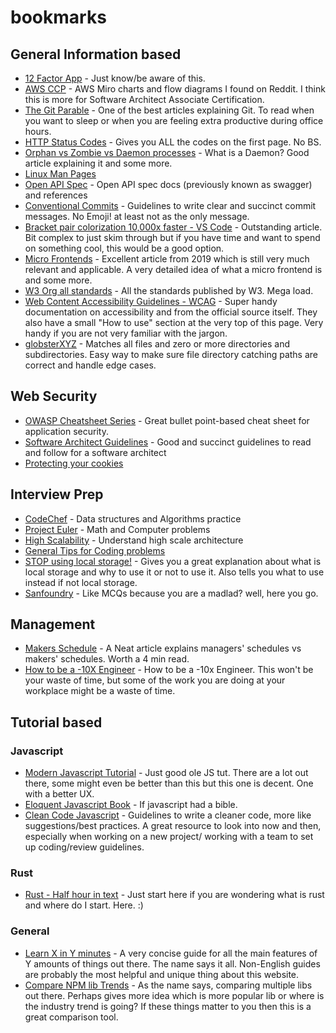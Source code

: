 # bookmarks

## General Information based
- [12 Factor App](https://12factor.net/) - Just know/be aware of this.
- [AWS CCP](https://miro.com/app/board/o9J_koXQP3U=/) - AWS Miro charts and flow diagrams I found on Reddit. I think this is more for Software Architect Associate Certification.
- [The Git Parable](https://tom.preston-werner.com/2009/05/19/the-git-parable.html) - One of the best articles explaining Git. To read when you want to sleep or when you are feeling extra productive during office hours.
- [HTTP Status Codes](https://httpstatuses.com/) - Gives you ALL the codes on the first page. No BS.
- [Orphan vs Zombie vs Daemon processes](https://www.gmarik.info/blog/2012/orphan-vs-zombie-vs-daemon-processes/) - What is a Daemon? Good article explaining it and some more.
- [Linux Man Pages](https://linux.die.net/man/)
- [Open API Spec](http://spec.openapis.org/oas/v3.0.3) - Open API spec docs (previously known as swagger) and references
- [Conventional Commits](https://www.conventionalcommits.org/en/v1.0.0/) - Guidelines to write clear and succinct commit messages. No Emoji! at least not as the only message.
- [Bracket pair colorization 10,000x faster - VS Code](https://code.visualstudio.com/blogs/2021/09/29/bracket-pair-colorization) - Outstanding article. Bit complex to just skim through but if you have time and want to spend on something cool, this would be a good option.
- [Micro Frontends](https://martinfowler.com/articles/micro-frontends.html) - Excellent article from 2019 which is still very much relevant and applicable. A very detailed idea of what a micro frontend is and some more.
- [W3 Org all standards](https://www.w3.org/TR/?status%5B0%5D=standard) - All the standards published by W3. Mega load.
- [Web Content Accessibility Guidelines - WCAG](https://www.w3.org/WAI/WCAG21/quickref/) - Super handy documentation on accessibility and from the official source itself. They also have a small "How to use" section at the very top of this page. Very handy if you are not very familiar with the jargon.
- [globsterXYZ](https://globster.xyz/) - Matches all files and zero or more directories and subdirectories. Easy way to make sure file directory catching paths are correct and handle edge cases.

## Web Security
- [OWASP Cheatsheet Series](https://12factor.net/) - Great bullet point-based cheat sheet for application security.
- [Software Architect Guidelines](https://github.com/justinamiller/SoftwareArchitect) - Good and succinct guidelines to read and follow for a software architect
- [Protecting your cookies](https://blog.codinghorror.com/protecting-your-cookies-httponly/)

## Interview Prep
- [CodeChef](https://www.codechef.com/) - Data structures and Algorithms practice
- [Project Euler](https://projecteuler.net/) - Math and Computer problems
- [High Scalability](http://highscalability.com/blog/category/example) - Understand high scale architecture
- [General Tips for Coding problems](https://drive.google.com/file/d/1GYs37ObRkRSkUOxPYCX9FjUJYwYwFhyx/view?usp=sharing)
- [STOP using local storage!](https://www.rdegges.com/2018/please-stop-using-local-storage/) - Gives you a great explanation about what is local storage and why to use it or not to use it. Also tells you what to use instead if not local storage.
- [Sanfoundry](https://www.sanfoundry.com/) - Like MCQs because you are a madlad? well, here you go.

## Management
- [Makers Schedule](https://www.paulgraham.com/makersschedule.html) - A Neat article explains managers' schedules vs makers' schedules. Worth a 4 min read.
- [How to be a -10X Engineer](https://taylor.town/-10x) - How to be a -10x Engineer. This won't be your waste of time, but some of the work you are doing at your workplace might be a waste of time.

## Tutorial based
### Javascript
- [Modern Javascript Tutorial](https://javascript.info/) - Just good ole JS tut. There are a lot out there, some might even be better than this but this one is decent. One with a better UX.
- [Eloquent Javascript Book](https://eloquentjavascript.net/) - If javascript had a bible.
- [Clean Code Javascript](https://github.com/ryanmcdermott/clean-code-javascript#variables) - Guidelines to write a cleaner code, more like suggestions/best practices. A great resource to look into now and then, especially when working on a new project/ working with a team to set up coding/review guidelines.

### Rust
- [Rust - Half hour in text](https://fasterthanli.me/articles/a-half-hour-to-learn-rust) - Just start here if you are wondering what is rust and where do I start. Here. :)

### General
- [Learn X in Y minutes](https://learnxinyminutes.com/) - A very concise guide for all the main features of Y amounts of things out there. The name says it all. Non-English guides are probably the most helpful and unique thing about this website.
- [Compare NPM lib Trends](https://npmtrends.com/) - As the name says, comparing multiple libs out there. Perhaps gives more idea which is more popular lib or where is the industry trend is going? If these things matter to you then this is a great comparison tool.

